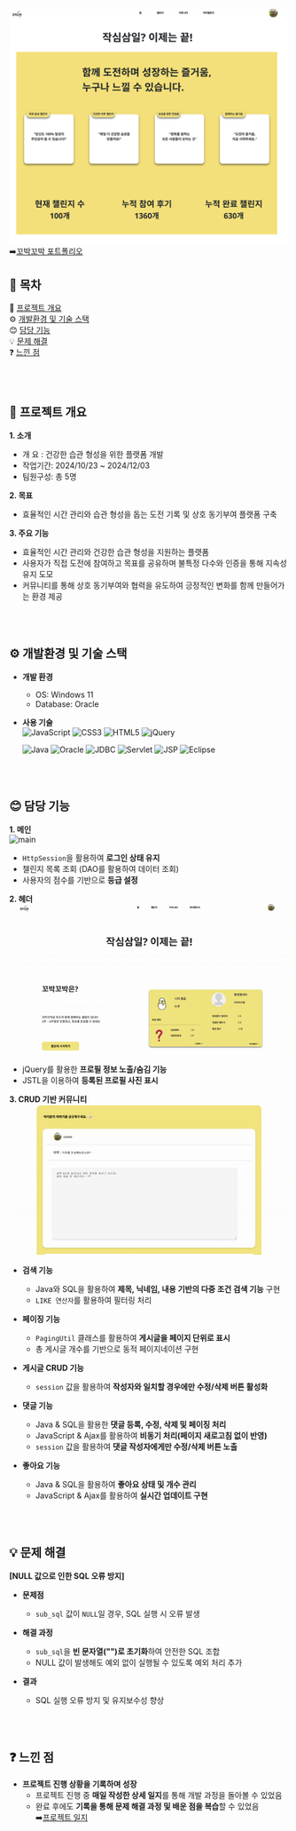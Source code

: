 ![메인 화면](images/main.png)
➡️[꼬박꼬박 포트폴리오](https://www.notion.so/1718913a4d278138bc09c80c79a2252c)

## 📑 목차
📖 [프로젝트 개요](https://github.com/704hj/ChallengeWithMe/tree/main?tab=readme-ov-file#-%ED%94%84%EB%A1%9C%EC%A0%9D%ED%8A%B8-%EA%B0%9C%EC%9A%94)</br>
⚙️ [개발환경 및 기술 스택](https://github.com/704hj/ChallengeWithMe/tree/main?tab=readme-ov-file#%EF%B8%8F-%EA%B0%9C%EB%B0%9C%ED%99%98%EA%B2%BD-%EB%B0%8F-%EA%B8%B0%EC%88%A0-%EC%8A%A4%ED%83%9D)</br>
😊 [담당 기능](https://github.com/704hj/ChallengeWithMe/tree/main?tab=readme-ov-file#-%EB%8B%B4%EB%8B%B9-%EA%B8%B0%EB%8A%A5)</br>
💡 [문제 해결](https://github.com/704hj/ChallengeWithMe/tree/main?tab=readme-ov-file#-%EB%AC%B8%EC%A0%9C-%ED%95%B4%EA%B2%B0)</br>
❓ [느낀 점](https://github.com/704hj/ChallengeWithMe/tree/main?tab=readme-ov-file#-%EB%8A%90%EB%82%80-%EC%A0%90)</br>


</br></br>
## 📖 프로젝트 개요


**1. 소개**  
  - 개   요 : 건강한 습관 형성을 위한 플랫폼 개발  
  - 작업기간: 2024/10/23 ~ 2024/12/03  
  - 팀원구성: 총 5명  

**2. 목표**  
  - 효율적인 시간 관리와 습관 형성을 돕는 도전 기록 및 상호 동기부여 플랫폼 구축

**3. 주요 기능**  
  - 효율적인 시간 관리와 건강한 습관 형성을 지원하는 플랫폼
  - 사용자가 직접 도전에 참여하고 목표를 공유하며 불특정 다수와 인증을 통해 지속성 유지 도모
  - 커뮤니티를 통해 상호 동기부여와 협력을 유도하여 긍정적인 변화를 함께 만들어가는 환경 제공

</br></br>
    
## ⚙️ 개발환경 및 기술 스택  

  - **개발 환경**  
    - OS: Windows 11  
    - Database: Oracle  

  - **사용 기술**  
      ![JavaScript](https://img.shields.io/badge/JavaScript-F7DF1E?style=for-the-badge&logo=JavaScript&logoColor=white)
      ![CSS3](https://img.shields.io/badge/CSS-239120?&style=for-the-badge&logo=css3&logoColor=white)
      ![HTML5](https://img.shields.io/badge/HTML5-E34F26?style=for-the-badge&logo=html5&logoColor=white)
      ![jQuery](https://img.shields.io/badge/jQuery-0769AD?style=for-the-badge&logo=jquery&logoColor=white)

    
      ![Java](https://img.shields.io/badge/Java-ED8B00?style=for-the-badge&logo=openjdk&logoColor=white)
      ![Oracle](https://img.shields.io/badge/Oracle-F80000?style=for-the-badge&logo=oracle&logoColor=black)
      ![JDBC](https://img.shields.io/badge/JDBC-4479A1?style=for-the-badge&logo=oracle&logoColor=white)
      ![Servlet](https://img.shields.io/badge/Servlet-007396?style=for-the-badge&logo=java&logoColor=white)
      ![JSP](https://img.shields.io/badge/JSP-323330?style=for-the-badge&logo=eclipse&logoColor=white)
      ![Eclipse](https://img.shields.io/badge/eclipse-F2A13E?style=for-the-badge&logo=eclipse&logoColor=2C2255)

</br></br>


## 😊 담당 기능

**1. 메인**  
   ![main](https://github.com/704hj/ChallengeWithMe/blob/main/images/main.gif?raw=true)  
  - `HttpSession`을 활용하여 **로그인 상태 유지**  
  - 챌린지 목록 조회 (DAO를 활용하여 데이터 조회)  
  - 사용자의 점수를 기반으로 **등급 설정**  </br>

**2. 헤더**  
   ![header](https://github.com/704hj/ChallengeWithMe/blob/main/images/header.gif?raw=true)  
  - jQuery를 활용한 **프로필 정보 노출/숨김 기능**  
  - JSTL을 이용하여 **등록된 프로필 사진 표시**  </br>

**3. CRUD 기반 커뮤니티**  
   ![community](https://github.com/704hj/ChallengeWithMe/blob/main/images/comm.gif?raw=true)  

  - **검색 기능**  
    - Java와 SQL을 활용하여 **제목, 닉네임, 내용 기반의 다중 조건 검색 기능** 구현  
    - `LIKE 연산자`를 활용하여 필터링 처리  
  
  - **페이징 기능**  
    - `PagingUtil` 클래스를 활용하여 **게시글을 페이지 단위로 표시**  
    - 총 게시글 개수를 기반으로 동적 페이지네이션 구현  
  
  - **게시글 CRUD 기능**  
    - `session` 값을 활용하여 **작성자와 일치할 경우에만 수정/삭제 버튼 활성화**  
  
  - **댓글 기능**  
    - Java & SQL을 활용한 **댓글 등록, 수정, 삭제 및 페이징 처리**  
    - JavaScript & Ajax를 활용하여 **비동기 처리(페이지 새로고침 없이 반영)**  
    - `session` 값을 활용하여 **댓글 작성자에게만 수정/삭제 버튼 노출**  
  
  - **좋아요 기능**  
    - Java & SQL을 활용하여 **좋아요 상태 및 개수 관리**  
    - JavaScript & Ajax를 활용하여 **실시간 업데이트 구현**  

</br></br>

## 💡 문제 해결

**[NULL 값으로 인한 SQL 오류 방지]**  

- **문제점**  
  - `sub_sql` 값이 `NULL`일 경우, SQL 실행 시 오류 발생  

- **해결 과정**  
  - `sub_sql`을 **빈 문자열("")로 초기화**하여 안전한 SQL 조합  
  - NULL 값이 발생해도 예외 없이 실행될 수 있도록 예외 처리 추가  

- **결과**  
  - SQL 실행 오류 방지 및 유지보수성 향상  

</br></br>

## ❓ 느낀 점

- **프로젝트 진행 상황을 기록하며 성장**  
  - 프로젝트 진행 중 **매일 작성한 상세 일지**를 통해 개발 과정을 돌아볼 수 있었음  
  - 완료 후에도 **기록을 통해 문제 해결 과정 및 배운 점을 복습**할 수 있었음  
    ➡️[프로젝트 일지](https://www.notion.so/1718913a4d278078a4b1dc6da0fecf11)

